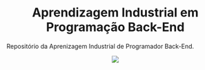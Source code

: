 <div align="center">
  <h1>Aprendizagem Industrial em Programação Back-End</h1>
</div>

<p>Repositório da Aprenizagem Industrial de Programador Back-End.</p>
<div align="center">
  <img src="https://t4.ftcdn.net/jpg/04/14/84/01/360_F_414840163_zuiXS6MoUduwiEWsuEe7kpsDKrhDaPYQ.jpg"/>
</div>
